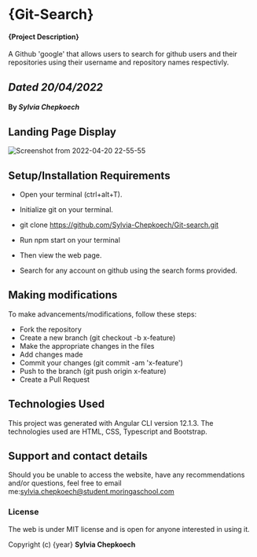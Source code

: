# {Git-Search}
#### {Project Description}
A Github 'google' that allows users to search for github users and their repositories using their username and repository names respectivly.
## *Dated 20/04/2022*
#### By *Sylvia Chepkoech*
## Landing Page Display
![Screenshot from 2022-04-20 22-55-55](https://user-images.githubusercontent.com/100121056/164312341-08e049c8-a6c4-46ca-9bdc-94930040e69f.png)

## Setup/Installation Requirements
* Open your terminal (ctrl+alt+T).

* Initialize git on your terminal.

* git clone https://github.com/Sylvia-Chepkoech/Git-search.git

* Run npm start on your terminal

* Then view the web page.

* Search for any account on github using the search forms provided.

## Making modifications
To make advancements/modifications, follow these steps:

* Fork the repository
* Create a new branch (git checkout -b x-feature)
* Make the appropriate changes in the files
* Add changes made
* Commit your changes (git commit -am 'x-feature')
* Push to the branch (git push origin x-feature)
* Create a Pull Request
## Technologies Used
This project was generated with Angular CLI version 12.1.3. The technologies used are HTML, CSS, Typescript and Bootstrap.
## Support and contact details
Should you be unable to access the website, have any recommendations and/or questions, feel free to email me:sylvia.chepkoech@student.moringaschool.com
### License
The web is under MIT license and is open for anyone interested in using it. 

Copyright (c) {year} **Sylvia Chepkoech**